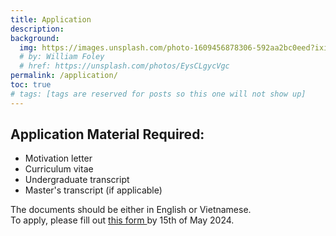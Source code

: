 ```yaml
---
title: Application
description:
background:
  img: https://images.unsplash.com/photo-1609456878306-592aa2bc0eed?ixid=MnwxMjA3fDB8MHxzZWFyY2h8NTJ8fGJpcmRzfGVufDB8MHwwfHw%3D&auto=format&fit=crop&crop=top&w=1200&h=600&q=80
  # by: William Foley
  # href: https://unsplash.com/photos/EysCLgycVgc
permalink: /application/
toc: true
# tags: [tags are reserved for posts so this one will not show up]
---
```


## Application Material Required:
- Motivation letter
- Curriculum vitae
- Undergraduate transcript
- Master's transcript (if applicable)

The documents should be either in English or Vietnamese. <br>
To apply, please fill out <a href="https://docs.google.com/forms/d/e/1FAIpQLScMvQ1vhoTXmghGyszDjN7YAzwAjr8en6NTjskOlVDDbfPPwQ/viewform?usp=sf_link">this form </a> by 15th of May 2024.
